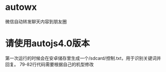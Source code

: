 # autowx
微信自动转发聊天内容到朋友圈
# 请使用autojs4.0版本
第一次运行的时候会在安卓储存里生成一个/sdcard/控制.txt，用于识别关键词并回复。
79-82行代码需要根据自己的机型修改
